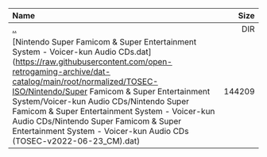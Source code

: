 |Name|Size|
|:---|---:|
|[..](../index.html)|DIR|
|[Nintendo Super Famicom & Super Entertainment System - Voicer-kun Audio CDs.dat](https://raw.githubusercontent.com/open-retrogaming-archive/dat-catalog/main/root/normalized/TOSEC-ISO/Nintendo/Super Famicom & Super Entertainment System/Voicer-kun Audio CDs/Nintendo Super Famicom & Super Entertainment System - Voicer-kun Audio CDs/Nintendo Super Famicom & Super Entertainment System - Voicer-kun Audio CDs (TOSEC-v2022-06-23_CM).dat)|144209|
